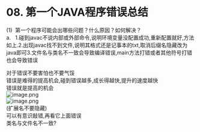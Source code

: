# 08. 第一个JAVA程序错误总结

(1)  第一个程序可能会出哪些问题？什么原因？如何解决？<br />a.   1.碰到javac不说内部或外部命令,说明环境变量没配置成功,重新配置就好,方法如上.2.出现javac找不到文件,说明其格式还是记事本的txt,取消后缀名隐藏改为java即可3.文件名与类名不一致会导致编译错误,main方法打错或者其他符号打错也会导致错误

对于错误不要害怕也不要气馁<br />错误是难得的提高机会,碰到错误越多,成长得越快,提升的速度越快<br />错误就是提高的机会<br />![image.png](https://cdn.nlark.com/yuque/0/2019/png/349894/1559032313026-270700ec-2ecb-4151-a986-28e31413304f.png#align=left&display=inline&height=213&name=image.png&originHeight=213&originWidth=473&size=76604&status=done&width=473)<br />![image.png](https://cdn.nlark.com/yuque/0/2019/png/349894/1559032319624-137fd8c7-797e-4223-805b-d167f29134e6.png#align=left&display=inline&height=252&name=image.png&originHeight=252&originWidth=477&size=114295&status=done&width=477)<br />(扩展名不要隐藏)<br />可以有意识敲错,再看它上面错误<br />类名与文件名不一致?

